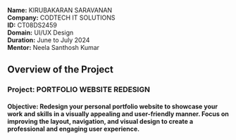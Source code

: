 **Name:** KIRUBAKARAN SARAVANAN  
**Company:** CODTECH IT SOLUTIONS  
**ID:** CT08DS2459  
**Domain:** UI/UX Design  
**Duration:** June to July 2024  
**Mentor:** Neela Santhosh Kumar   

## Overview of the Project

### Project: PORTFOLIO WEBSITE REDESIGN

#### Objective: Redesign your personal portfolio website to showcase your work and skills in a visually appealing and user-friendly manner. Focus on improving the layout, navigation, and visual design to create a professional and engaging user experience.
